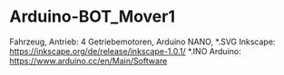 # Arduino-BOT_Mover1
Fahrzeug, Antrieb: 4 Getriebemotoren, Arduino NANO, *.SVG Inkscape: https://inkscape.org/de/release/inkscape-1.0.1/ *.INO Arduino: https://www.arduino.cc/en/Main/Software

